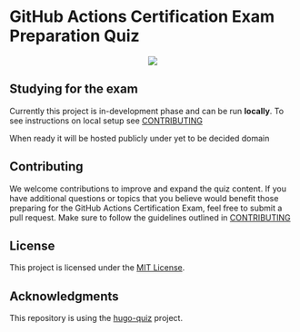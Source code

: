 # GitHub Actions Certification Exam Preparation Quiz

<p align="center">
  <img src="https://images.credly.com/size/340x340/images/556afa03-8682-4e3a-9975-b588b7aa5ba0/image.png" />
</p>

## Studying for the exam

Currently this project is in-development phase and can be run **locally**.
To see instructions on local setup see [CONTRIBUTING](https://github.com/FidelusAleksander/github-actions-quiz/blob/master/CONTRIBUTING.md)

When ready it will be hosted publicly under yet to be decided domain

## Contributing

We welcome contributions to improve and expand the quiz content.
If you have additional questions or topics that you believe would benefit those preparing for the GitHub Actions Certification Exam,
feel free to submit a pull request.
Make sure to follow the guidelines outlined in [CONTRIBUTING](https://github.com/FidelusAleksander/github-actions-quiz/blob/master/CONTRIBUTING.md)

## License

This project is licensed under the [MIT License](https://github.com/FidelusAleksander/github-actions-quiz/blob/master/LICENSE).

## Acknowledgments

This repository is using the [hugo-quiz](https://github.com/bonartm/hugo-quiz) project.
